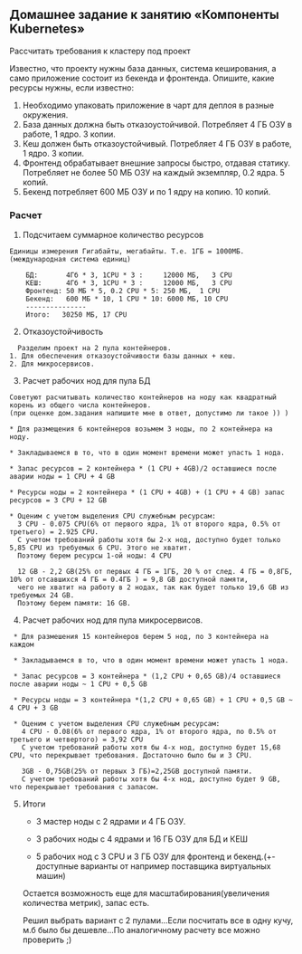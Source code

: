 ## Домашнее задание к занятию «Компоненты Kubernetes»

Рассчитать требования к кластеру под проект

Известно, что проекту нужны база данных, система кеширования, а само приложение состоит из бекенда и фронтенда. Опишите, какие ресурсы нужны, если известно:

   1. Необходимо упаковать приложение в чарт для деплоя в разные окружения.
   2. База данных должна быть отказоустойчивой. Потребляет 4 ГБ ОЗУ в работе, 1 ядро. 3 копии.
   3. Кеш должен быть отказоустойчивый. Потребляет 4 ГБ ОЗУ в работе, 1 ядро. 3 копии.
   4. Фронтенд обрабатывает внешние запросы быстро, отдавая статику. Потребляет не более 50 МБ ОЗУ на каждый экземпляр, 0.2 ядра. 5 копий.
   5. Бекенд потребляет 600 МБ ОЗУ и по 1 ядру на копию. 10 копий.

### Расчет 
1. Подсчитаем суммарное количество ресурсов
   
```
Единицы измерения Гигабайты, мегабайты. Т.е. 1ГБ = 1000МБ.(международная система единиц)

    БД:       4Гб * 3, 1CPU * 3 :     12000 МБ,   3 CPU
    КЕШ:      4Гб * 3, 1CPU * 3 :     12000 МБ,   3 CPU
    Фронтенд: 50 МБ * 5, 0.2 CPU * 5: 250 МБ,  1 CPU
    Бекенд:   600 МБ * 10, 1 CPU * 10: 6000 МБ, 10 CPU
    ---------------
    Итого:   30250 МБ, 17 CPU
```
2. Отказоустойчивость

```
  Разделим проект на 2 пула контейнеров.
1. Для обеспечения отказоустойчивости базы данных + кеш.
2. Для микросервисов.

```

3. Расчет рабочих нод для пула БД

```
Советуют расчитывать количество контейнеров на ноду как квадратный корень из общего числа контейнеров.
(при оценке дом.задания напишите мне в ответ, допустимо ли такое )) )

* Для размещения 6 контейнеров возьмем 3 ноды, по 2 контейнера на ноду.

* Закладываемся в то, что в один момент времени может упасть 1 нода.

* Запас ресурсов = 2 контейнера * (1 CPU + 4GB)/2 оставшиеся после аварии ноды = 1 CPU + 4 GB 

* Ресурсы ноды = 2 контейнера * (1 CPU + 4GB) + (1 CPU + 4 GB) запас ресурсов = 3 СPU + 12 GB

* Оценим с учетом выделения CPU служебным ресурсам:
  3 CPU - 0.075 CPU(6% от первого ядра, 1% от второго ядра, 0.5% от третьего) = 2.925 CPU.
  С учетом требований работы хотя бы 2-х нод, доступно будет только 5,85 CPU из требуемых 6 CPU. Этого не хватит.
  Поэтому берем ресурсы 1-ой ноды: 4 CPU 

  12 GB - 2,2 GB(25% от первых 4 ГБ = 1ГБ, 20 % от след. 4 ГБ = 0,8ГБ, 10% от отсавшихся 4 ГБ = 0.4ГБ ) = 9,8 GB доступной памяти,
  чего не хватит на работу в 2 нодах, так как будет только 19,6 GB из требуемых 24 GB.
  Поэтому берем памяти: 16 GB.

```

4. Расчет рабочих нод для пула  микросервисов.
```
 * Для размешения 15 контейнеров берем 5 нод, по 3 контейнера на каждом

 * Закладываемся в то, что в один момент времени может упасть 1 нода.

 * Запас ресурсов = 3 контейнера * (1,2 CPU + 0,65 GB)/4 оставшиеся после аварии ноды ~ 1 CPU + 0,5 GB

 * Ресурсы ноды = 3 контейнера *(1,2 CPU + 0,65 GB) + 1 CPU + 0,5 GB ~ 4 CPU + 3 GB

 * Оценим с учетом выделения CPU служебным ресурсам:
   4 CPU - 0.08(6% от первого ядра, 1% от второго ядра, по 0.5% от третьего и четвертого) = 3,92 CPU
   С учетом требований работы хотя бы 4-х нод, доступно будет 15,68 CPU, что перекрывает требования. Достаточно было бы и 3 CPU.

   3GB - 0,75GB(25% от первых 3 ГБ)=2,25GB доступной памяти.
   С учетом требований работы хотя бы 4-х нод, доступно будет 9 GB, что перекрывает требования c запасом.

```
5. Итоги
   
     * 3 мастер ноды с 2 ядрами и 4 ГБ ОЗУ.
   
     * 3 рабочих ноды с 4 ядрами и 16 ГБ ОЗУ для БД и КЕШ
   
     * 5 рабочих нод с 3 CPU и 3 ГБ ОЗУ для фронтенд и бекенд.(+- доступные варианты от например поставщика виртуальных машин)

   Остается возможность еще для масштабирования(увеличения количества метрик), запас есть.

   Решил выбрать вариант с 2 пулами...Если посчитать все в одну кучу, м.б было бы дешевле...По аналогичному расчету все можно проверить ;)
   
```

